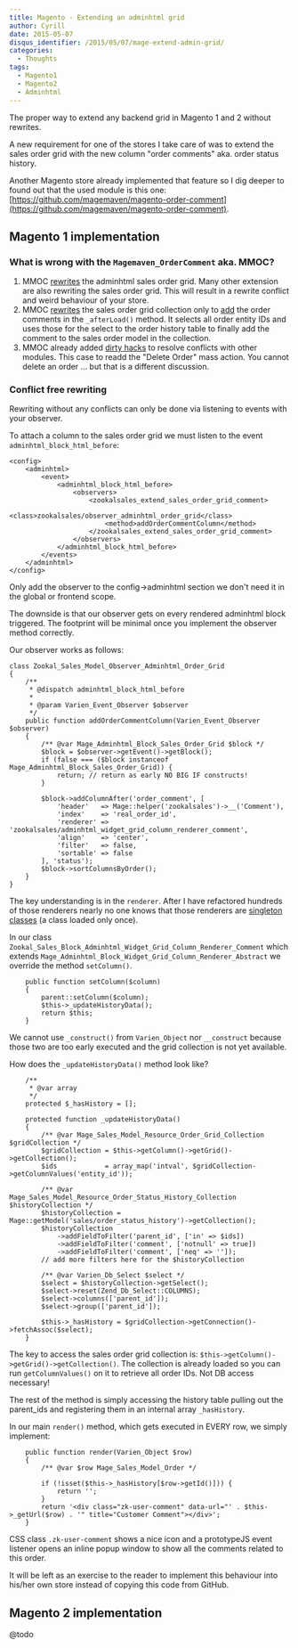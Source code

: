 ```yaml
---
title: Magento - Extending an adminhtml grid
author: Cyrill
date: 2015-05-07
disqus_identifier: /2015/05/07/mage-extend-admin-grid/
categories:
  - Thoughts
tags:
  - Magento1
  - Magento2
  - Adminhtml
---
```


The proper way to extend any backend grid in Magento 1 and 2 without rewrites. 

<!--more-->

A new requirement for one of the stores I take care of was to extend the sales order grid
with the new column "order comments" aka. order status history.

Another Magento store already implemented that feature so I dig deeper to found out that 
the used module is this one: [https://github.com/magemaven/magento-order-comment](https://github.com/magemaven/magento-order-comment).

## Magento 1 implementation

### What is wrong with the `Magemaven_OrderComment` aka. MMOC?

1. MMOC [rewrites](https://github.com/magemaven/magento-order-comment/blob/master/app%2Fcode%2Fcommunity%2FMagemaven%2FOrderComment%2Fetc%2Fconfig.xml#L53) 
the adminhtml sales order grid. Many other extension are also rewriting the sales order grid. This will result in a 
rewrite conflict and weird behaviour of your store.
2. MMOC [rewrites](https://github.com/magemaven/magento-order-comment/blob/master/app%2Fcode%2Fcommunity%2FMagemaven%2FOrderComment%2Fetc%2Fconfig.xml#L33)
the sales order grid collection only to [add](https://github.com/magemaven/magento-order-comment/blob/master/app%2Fcode%2Fcommunity%2FMagemaven%2FOrderComment%2FModel%2FResource%2FOrder%2FGrid%2FCollection.php#L26) 
the order comments in the `_afterLoad()` method. It selects all order entity IDs and uses those
for the select to the order history table to finally add the comment to the sales order model in the collection.
3. MMOC already added [dirty hacks](https://github.com/magemaven/magento-order-comment/blob/master/app%2Fcode%2Fcommunity%2FMagemaven%2FOrderComment%2FBlock%2FAdminhtml%2FSales%2FOrder%2FGrid.php#L72)
to resolve conflicts with other modules. This case to readd the "Delete Order" mass action. You cannot delete
an order ... but that is a different discussion.

### Conflict free rewriting

Rewriting without any conflicts can only be done via listening to events with your observer.

To attach a column to the sales order grid we must listen to the event `adminhtml_block_html_before`:

```
<config>
    <adminhtml>
        <event>
            <adminhtml_block_html_before>
                <observers>
                    <zookalsales_extend_sales_order_grid_comment>
                        <class>zookalsales/observer_adminhtml_order_grid</class>
                        <method>addOrderCommentColumn</method>
                    </zookalsales_extend_sales_order_grid_comment>
                </observers>
            </adminhtml_block_html_before>
        </events>
    </adminhtml>
</config>
```

Only add the observer to the config->adminhtml section we don't need it in the global or frontend scope.

The downside is that our observer gets on every rendered adminhtml block triggered. The footprint will be minimal
once you implement the observer method correctly.

Our observer works as follows:

```
class Zookal_Sales_Model_Observer_Adminhtml_Order_Grid
{
    /**
     * @dispatch adminhtml_block_html_before
     *
     * @param Varien_Event_Observer $observer
     */
    public function addOrderCommentColumn(Varien_Event_Observer $observer)
    {
        /** @var Mage_Adminhtml_Block_Sales_Order_Grid $block */
        $block = $observer->getEvent()->getBlock();
        if (false === ($block instanceof Mage_Adminhtml_Block_Sales_Order_Grid)) {
            return; // return as early NO BIG IF constructs!
        }

        $block->addColumnAfter('order_comment', [
            'header'   => Mage::helper('zookalsales')->__('Comment'),
            'index'    => 'real_order_id',
            'renderer' => 'zookalsales/adminhtml_widget_grid_column_renderer_comment',
            'align'    => 'center',
            'filter'   => false,
            'sortable' => false
        ], 'status');
        $block->sortColumnsByOrder();
    }
}
```

The key understanding is in the `renderer`. After I have refactored hundreds of those renderers
nearly no one knows that those renderers are [singleton classes](http://www.phptherightway.com/pages/Design-Patterns.html) (a class loaded only once).

In our class `Zookal_Sales_Block_Adminhtml_Widget_Grid_Column_Renderer_Comment` which
extends `Mage_Adminhtml_Block_Widget_Grid_Column_Renderer_Abstract` we override the method `setColumn()`.

```
    public function setColumn($column)
    {
        parent::setColumn($column);
        $this->_updateHistoryData();
        return $this;
    }
```

We cannot use `_construct()` from `Varien_Object` nor `__construct` because those two are too early executed and
the grid collection is not yet available.

How does the `_updateHistoryData()` method look like?

```
    /**
     * @var array
     */
    protected $_hasHistory = [];

    protected function _updateHistoryData()
    {
        /** @var Mage_Sales_Model_Resource_Order_Grid_Collection $gridCollection */
        $gridCollection = $this->getColumn()->getGrid()->getCollection();
        $ids            = array_map('intval', $gridCollection->getColumnValues('entity_id'));

        /** @var Mage_Sales_Model_Resource_Order_Status_History_Collection $historyCollection */
        $historyCollection = Mage::getModel('sales/order_status_history')->getCollection();
        $historyCollection
            ->addFieldToFilter('parent_id', ['in' => $ids])
            ->addFieldToFilter('comment', ['notnull' => true])
            ->addFieldToFilter('comment', ['neq' => '']);
        // add more filters here for the $historyCollection

        /** @var Varien_Db_Select $select */
        $select = $historyCollection->getSelect();
        $select->reset(Zend_Db_Select::COLUMNS);
        $select->columns(['parent_id']);
        $select->group(['parent_id']);

        $this->_hasHistory = $gridCollection->getConnection()->fetchAssoc($select);
    }
```

The key to access the sales order grid collection is: `$this->getColumn()->getGrid()->getCollection()`.
The collection is already loaded so you can run `getColumnValues()` on it to retrieve all order IDs.
Not DB access necessary!

The rest of the method is simply accessing the history table pulling out the parent_ids and registering
them in an internal array `_hasHistory`.

In our main `render()` method, which gets executed in EVERY row, we simply implement:

```
    public function render(Varien_Object $row)
    {
        /** @var $row Mage_Sales_Model_Order */

        if (!isset($this->_hasHistory[$row->getId()])) {
            return '';
        }
        return '<div class="zk-user-comment" data-url="' . $this->_getUrl($row) . '" title="Customer Comment"></div>';
    }
```

CSS class `.zk-user-comment` shows a nice icon and a prototypeJS event listener opens an inline popup
window to show all the comments related to this order.

It will be left as an exercise to the reader to implement this behaviour into his/her own store
instead of copying this code from GitHub.

## Magento 2 implementation

@todo
